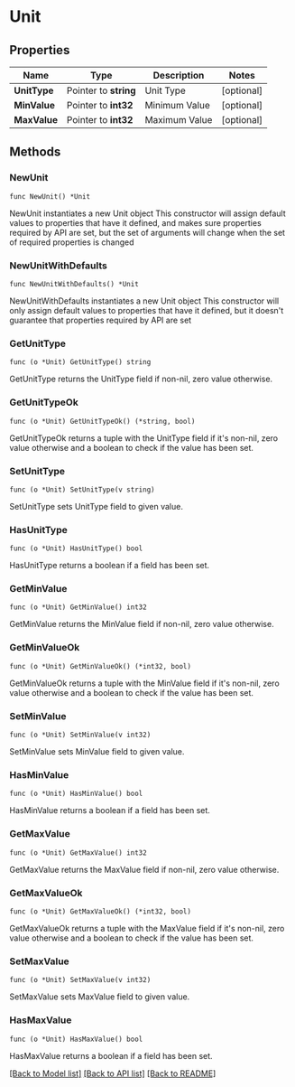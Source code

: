 # Unit

## Properties

Name | Type | Description | Notes
------------ | ------------- | ------------- | -------------
**UnitType** | Pointer to **string** | Unit Type | [optional] 
**MinValue** | Pointer to **int32** | Minimum Value | [optional] 
**MaxValue** | Pointer to **int32** | Maximum Value | [optional] 

## Methods

### NewUnit

`func NewUnit() *Unit`

NewUnit instantiates a new Unit object
This constructor will assign default values to properties that have it defined,
and makes sure properties required by API are set, but the set of arguments
will change when the set of required properties is changed

### NewUnitWithDefaults

`func NewUnitWithDefaults() *Unit`

NewUnitWithDefaults instantiates a new Unit object
This constructor will only assign default values to properties that have it defined,
but it doesn't guarantee that properties required by API are set

### GetUnitType

`func (o *Unit) GetUnitType() string`

GetUnitType returns the UnitType field if non-nil, zero value otherwise.

### GetUnitTypeOk

`func (o *Unit) GetUnitTypeOk() (*string, bool)`

GetUnitTypeOk returns a tuple with the UnitType field if it's non-nil, zero value otherwise
and a boolean to check if the value has been set.

### SetUnitType

`func (o *Unit) SetUnitType(v string)`

SetUnitType sets UnitType field to given value.

### HasUnitType

`func (o *Unit) HasUnitType() bool`

HasUnitType returns a boolean if a field has been set.

### GetMinValue

`func (o *Unit) GetMinValue() int32`

GetMinValue returns the MinValue field if non-nil, zero value otherwise.

### GetMinValueOk

`func (o *Unit) GetMinValueOk() (*int32, bool)`

GetMinValueOk returns a tuple with the MinValue field if it's non-nil, zero value otherwise
and a boolean to check if the value has been set.

### SetMinValue

`func (o *Unit) SetMinValue(v int32)`

SetMinValue sets MinValue field to given value.

### HasMinValue

`func (o *Unit) HasMinValue() bool`

HasMinValue returns a boolean if a field has been set.

### GetMaxValue

`func (o *Unit) GetMaxValue() int32`

GetMaxValue returns the MaxValue field if non-nil, zero value otherwise.

### GetMaxValueOk

`func (o *Unit) GetMaxValueOk() (*int32, bool)`

GetMaxValueOk returns a tuple with the MaxValue field if it's non-nil, zero value otherwise
and a boolean to check if the value has been set.

### SetMaxValue

`func (o *Unit) SetMaxValue(v int32)`

SetMaxValue sets MaxValue field to given value.

### HasMaxValue

`func (o *Unit) HasMaxValue() bool`

HasMaxValue returns a boolean if a field has been set.


[[Back to Model list]](../README.md#documentation-for-models) [[Back to API list]](../README.md#documentation-for-api-endpoints) [[Back to README]](../README.md)


